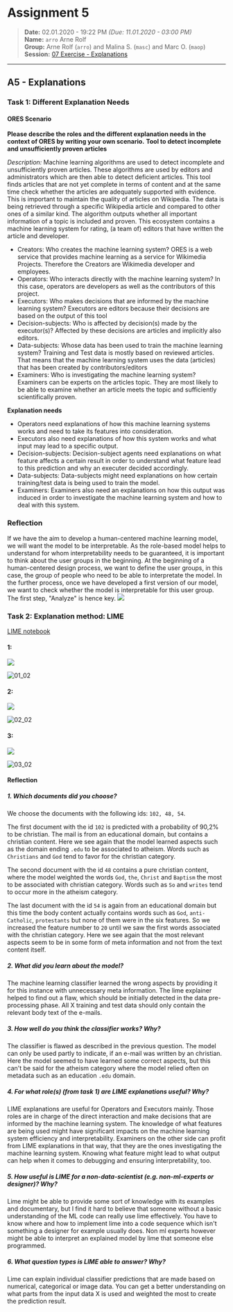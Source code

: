 # Assignment 5
> **Date:** 02.01.2020 - 19:22 PM *(Due: 11.01.2020 - 03:00 PM)*<br>
> **Name:** `arro` Arne Rolf<br>
> **Group:** Arne Rolf (`arro`) and Malina S. (`masc`) and Marc O. (`maop`)<br>
> **Session:** [07 Exercise - Explanations](https://github.com/FUB-HCC/hcds-winter-2020/wiki/07_exercise)   
----

## A5 - Explanations

### Task 1: Different Explanation Needs

#### ORES Scenario

**Please describe the roles and the different explanation needs in the context of ORES by writing your own scenario.**
**Tool to detect incomplete and unsufficiently proven articles**

*Description:* Machine learning algorithms are used to detect incomplete and unsufficiently proven articles. These algorithms are used by editors and administrators which are then able to detect deficient articles. This tool finds articles that are not yet complete in terms of content and at the same time check whether the articles are adequately supported with evidence. This is important to maintain the quality of articles on Wikipedia. The data is being retrieved through a specific Wikipedia article and compared to other ones of a similar kind. The algorithm outputs whether all important information of a topic is included and proven. This ecosystem contains a machine learning system for rating, (a team of) editors that have written the article and developer.

* Creators: Who creates the machine learning system? ORES is a web service that provides machine learning as a service for Wikimedia Projects. Therefore the Creators are Wikimedia developer and employees.
* Operators: Who interacts directly with the machine learning system? In this case, operators are developers as well as the contributors of this project.
* Executors: Who makes decisions that are informed by the machine learning system? Executors are editors because their decisions are based on the output of this tool
* Decision-subjects: Who is affected by decision(s) made by the executor(s)? Affected by these decisions are articles and implicitly also editors.
* Data-subjects: Whose data has been used to train the machine learning system? Training and Test data is mostly based on reviewed articles. That means that the machine learning system uses the data (articles) that has been created by contributors/editors
* Examiners: Who is investigating the machine learning system? Examiners can be experts on the articles topic. They are most likely to be able to examine whether an article meets the topic and sufficiently scientifically proven.

**Explanation needs**
* Operators need explanations of how this machine learning systems works and need to take its features into consideration.
* Executors also need explanations of how this system works and what input may lead to a specific output.
* Decision-subjects: Decision-subject agents need explanations on what feature affects a certain result in order to understand what feature lead to this prediction and why an executer decided accordingly.
* Data-subjects: Data-subjects might need explanations on how certain training/test data is being used to train the model.
* Examiners: Examiners also need an explanations on how this output was induced in order to investigate the machine learning system and how to deal with this system.

### Reflection
If we have the aim to develop a human-centered machine learning model, we will want the model to be interpretable. As the role-based model helps to understand for whom interpretability needs to be guaranteed, it is important to think about the user groups in the beginning. At the beginning of a human-centered design process, we want to define the user groups, in this case, the group of people who need to be able to interpretate the model. In the further process, once we have developed a first version of our model, we want to check whether the model is interpretable for this user group. The first step, "Analyze" is hence key.
<img src="HCDP.jpeg" />

### Task 2: Explanation method: LIME

<!-- [LIME notebook](/assignments/A5_Explanation/arro/Lime.ipynb) -->
[LIME notebook](https://github.com/FUB-HCC/hcds-winter-2020/blob/main/assignments/A5_Explanation/arro/Lime.ipynb)

#### 1:
<img src="01_01.png" style="background-color:white;" />

![01_02](01_02.png)

#### 2:
<img src="02_01.png" style="background-color:white;" />

![02_02](02_02.png)

#### 3:
<img src="03_01.png" style="background-color:white;" />

![03_02](03_02.png)

#### Reflection

##### 1. Which documents did you choose? 
We choose the documents with the following ids: `102, 48, 54`.

The first document with the id `102` is predicted with a probability of 90,2% to be christian. The mail is from an educational domain, but contains a christian content.
Here we see again that the model learned aspects such as the domain ending `.edu` to be associated to atheism. Words such as `Christians` and `God` tend to favor for the christian category.

The second document with the id `48` contains a pure christian content, where the model weighted the words `God`, `the`, `Christ` and `Baptism` the most to be associated with christian category. Words such as `So` and `writes` tend to occur more in the atheism category.

The last document with the id `54` is again from an educational domain but this time the body content actually contains words such as `God`, `anti-Catholic`, `protestants` but none of them were in the six features. So we increased the feature number to `20` until we saw the first words associated with the christian category. Here we see again that the most relevant aspects seem to be in some form of meta information and not from the text content itself.

##### 2. What did you learn about the model?
The machine learning classifier learned the wrong aspects by providing it for this instance with unnecessary meta information. The lime explainer helped to find out a flaw, which should be initially detected in the data pre-processing phase. All X training and test data should only contain the relevant body text of the e-mails.

##### 3. How well do you think the classifier works? Why?
The classifier is flawed as described in the previous question. The model can only be used partly to indicate, if an e-mail was written by an christian. Here the model seemed to have learned some correct aspects, but this can't be said for the atheism category where the model relied often on metadata such as an education `.edu` domain.

##### 4. For what role(s) (from task 1) are LIME explanations useful? Why?
LIME explanations are useful for Operators and Executors mainly. Those roles are in charge of the direct interaction and make decisions that are informed by the machine learning system. The knowledge of what features are being used might have significant impacts on the machine learning system efficiency and interpretability. Examiners on the other side can profit from LIME explanations in that way, that they are the ones investigating the machine learning system. Knowing what feature might lead to what output can help when it comes to debugging and ensuring interpretability, too.

##### 5. How useful is LIME for a non-data-scientist (e.g. non-ml-experts or designer)? Why?
Lime might be able to provide some sort of knowledge with its examples and documentary, but I find it hard to believe that someone without a basic understanding of the ML code can really use lime effectively. You have to know where and how to implement lime into a code sequence which isn't something a designer for example usually does. Non ml experts however might be able to interpret an explained model by lime that someone else programmed.

##### 6. What question types is LIME able to answer? Why?
Lime can explain individual classifier predictions that are made based on numerical, categorical or image data. You can get a better understanding on what parts from the input data X is used and weighted the most to create the prediction result.
